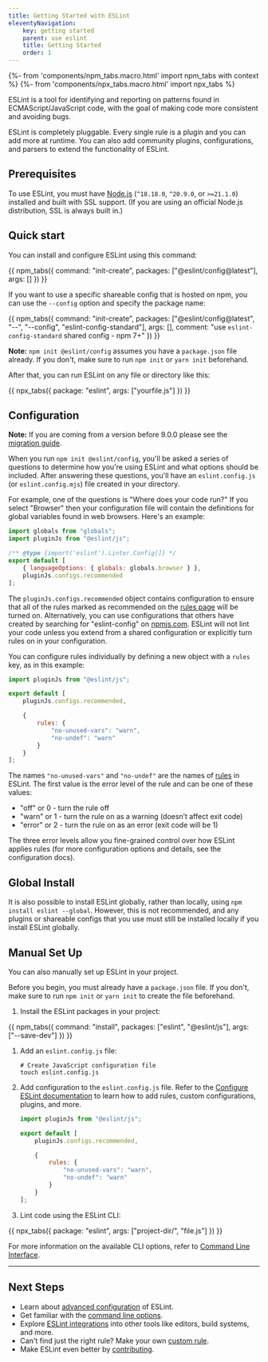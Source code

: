 ```yaml
---
title: Getting Started with ESLint
eleventyNavigation:
    key: getting started
    parent: use eslint
    title: Getting Started
    order: 1
---
```


{%- from 'components/npm_tabs.macro.html' import npm_tabs with context %}
{%- from 'components/npx_tabs.macro.html' import npx_tabs %}

ESLint is a tool for identifying and reporting on patterns found in ECMAScript/JavaScript code, with the goal of making code more consistent and avoiding bugs.

ESLint is completely pluggable. Every single rule is a plugin and you can add more at runtime. You can also add community plugins, configurations, and parsers to extend the functionality of ESLint.

## Prerequisites

To use ESLint, you must have [Node.js](https://nodejs.org/en/) (`^18.18.0`, `^20.9.0`, or `>=21.1.0`) installed and built with SSL support. (If you are using an official Node.js distribution, SSL is always built in.)

## Quick start

You can install and configure ESLint using this command:

{{ npm_tabs({
    command: "init-create",
    packages: ["@eslint/config@latest"],
    args: []
}) }}

If you want to use a specific shareable config that is hosted on npm, you can use the `--config` option and specify the package name:

{{ npm_tabs({
    command: "init-create",
    packages: ["@eslint/config@latest", "--", "--config", "eslint-config-standard"],
    args: [],
    comment: "use `eslint-config-standard` shared config - npm 7+"
}) }}

**Note:** `npm init @eslint/config` assumes you have a `package.json` file already. If you don't, make sure to run `npm init` or `yarn init` beforehand.

After that, you can run ESLint on any file or directory like this:

{{ npx_tabs({
    package: "eslint",
    args: ["yourfile.js"]
}) }}

## Configuration

**Note:** If you are coming from a version before 9.0.0 please see the [migration guide](configure/migration-guide).

When you run `npm init @eslint/config`, you'll be asked a series of questions to determine how you're using ESLint and what options should be included. After answering these questions, you'll have an `eslint.config.js` (or `eslint.config.mjs`) file created in your directory.

For example, one of the questions is "Where does your code run?" If you select "Browser" then your configuration file will contain the definitions for global variables found in web browsers. Here's an example:

```js
import globals from "globals";
import pluginJs from "@eslint/js";

/** @type {import('eslint').Linter.Config[]} */
export default [
    { languageOptions: { globals: globals.browser } },
    pluginJs.configs.recommended
];
```

The `pluginJs.configs.recommended` object contains configuration to ensure that all of the rules marked as recommended on the [rules page](../rules) will be turned on. Alternatively, you can use configurations that others have created by searching for "eslint-config" on [npmjs.com](https://www.npmjs.com/search?q=eslint-config). ESLint will not lint your code unless you extend from a shared configuration or explicitly turn rules on in your configuration.

You can configure rules individually by defining a new object with a `rules` key, as in this example:

```js
import pluginJs from "@eslint/js";

export default [
    pluginJs.configs.recommended,

    {
        rules: {
            "no-unused-vars": "warn",
            "no-undef": "warn"
        }
    }
];
```

The names `"no-unused-vars"` and `"no-undef"` are the names of [rules](../rules) in ESLint. The first value is the error level of the rule and can be one of these values:

- "off" or 0 - turn the rule off
- "warn" or 1 - turn the rule on as a warning (doesn’t affect exit code)
- "error" or 2 - turn the rule on as an error (exit code will be 1)

The three error levels allow you fine-grained control over how ESLint applies rules (for more configuration options and details, see the configuration docs).

## Global Install

It is also possible to install ESLint globally, rather than locally, using `npm install eslint --global`. However, this is not recommended, and any plugins or shareable configs that you use must still be installed locally if you install ESLint globally.

## Manual Set Up

You can also manually set up ESLint in your project.

Before you begin, you must already have a `package.json` file. If you don't, make sure to run `npm init` or `yarn init` to create the file beforehand.

1. Install the ESLint packages in your project:

{{ npm_tabs({
    command: "install",
    packages: ["eslint", "@eslint/js"],
    args: ["--save-dev"]
}) }}

1. Add an `eslint.config.js` file:

    ```shell
    # Create JavaScript configuration file
    touch eslint.config.js
    ```

1. Add configuration to the `eslint.config.js` file. Refer to the [Configure ESLint documentation](configure/) to learn how to add rules, custom configurations, plugins, and more.

    ```js
    import pluginJs from "@eslint/js";

    export default [
        pluginJs.configs.recommended,

        {
            rules: {
                "no-unused-vars": "warn",
                "no-undef": "warn"
            }
        }
    ];
    ```

1. Lint code using the ESLint CLI:

{{ npx_tabs({
    package: "eslint",
    args: ["project-dir/", "file.js"]
}) }}

For more information on the available CLI options, refer to [Command Line Interface](./command-line-interface).

---

## Next Steps

- Learn about [advanced configuration](configure/) of ESLint.
- Get familiar with the [command line options](command-line-interface).
- Explore [ESLint integrations](integrations) into other tools like editors, build systems, and more.
- Can't find just the right rule? Make your own [custom rule](../extend/custom-rules).
- Make ESLint even better by [contributing](../contribute/).
